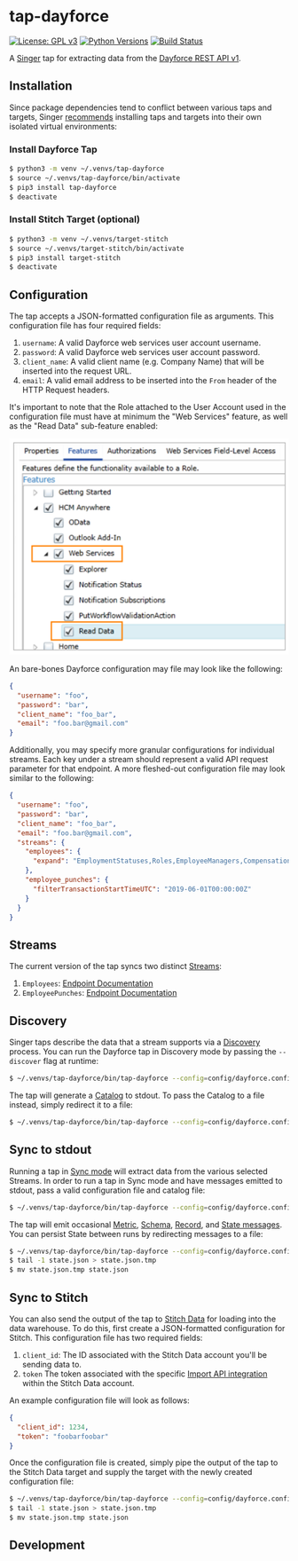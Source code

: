 # tap-dayforce
[![License: GPL v3](https://img.shields.io/badge/License-GPLv3-blue.svg)](https://www.gnu.org/licenses/gpl-3.0)
[![Python Versions](https://img.shields.io/badge/python-3.6%20%7C%203.7-blue.svg)](https://pypi.python.org/pypi/ansicolortags/)
[![Build Status](https://travis-ci.com/goodeggs/tap-pagerduty.svg?branch=master)](https://travis-ci.com/goodeggs/tap-pagerduty)

A [Singer](https://www.singer.io/) tap for extracting data from the [Dayforce REST API v1](https://developers.dayforce.com/Build/RESTful-general-URL-structure.aspx).

## Installation

Since package dependencies tend to conflict between various taps and targets, Singer [recommends](https://github.com/singer-io/getting-started/blob/master/docs/RUNNING_AND_DEVELOPING.md#running-singer-with-python) installing taps and targets into their own isolated virtual environments:

### Install Dayforce Tap

```bash
$ python3 -m venv ~/.venvs/tap-dayforce
$ source ~/.venvs/tap-dayforce/bin/activate
$ pip3 install tap-dayforce
$ deactivate
```

### Install Stitch Target (optional)

```bash
$ python3 -m venv ~/.venvs/target-stitch
$ source ~/.venvs/target-stitch/bin/activate
$ pip3 install target-stitch
$ deactivate
```

## Configuration

The tap accepts a JSON-formatted configuration file as arguments. This configuration file has four required fields:

1. `username`: A valid Dayforce web services user account username.
2. `password`: A valid Dayforce web services user account password.
3. `client_name`: A valid client name (e.g. Company Name) that will be inserted into the request URL.
2. `email`: A valid email address to be inserted into the `From` header of the HTTP Request headers.

It's important to note that the Role attached to the User Account used in the configuration file must have at minimum the "Web Services" feature, as well as the "Read Data" sub-feature enabled:

![](etc/dayforce_web_services_user_permissions.png)

An bare-bones Dayforce configuration may file may look like the following:

```json
{
  "username": "foo",
  "password": "bar",
  "client_name": "foo_bar",
  "email": "foo.bar@gmail.com"
}
```

Additionally, you may specify more granular configurations for individual streams. Each key under a stream should represent a valid API request parameter for that endpoint. A more fleshed-out configuration file may look similar to the following:

```json
{
  "username": "foo",
  "password": "bar",
  "client_name": "foo_bar",
  "email": "foo.bar@gmail.com",
  "streams": {
    "employees": {
      "expand": "EmploymentStatuses,Roles,EmployeeManagers,CompensationSummary,Locations,LastActiveManagers"
    },
    "employee_punches": {
      "filterTransactionStartTimeUTC": "2019-06-01T00:00:00Z"
    }
  }
}
```

## Streams

The current version of the tap syncs two distinct [Streams](https://github.com/singer-io/getting-started/blob/master/docs/SYNC_MODE.md#streams):
1. `Employees`: [Endpoint Documentation](https://developers.dayforce.com/Build/API-Explorer/Employee/GET-Employee-Details.aspx)
2. `EmployeePunches`: [Endpoint Documentation](https://developers.dayforce.com/Build/API-Explorer/Time-Management/Employee-Punches.aspx)

## Discovery

Singer taps describe the data that a stream supports via a [Discovery](https://github.com/singer-io/getting-started/blob/master/docs/DISCOVERY_MODE.md#discovery-mode) process. You can run the Dayforce tap in Discovery mode by passing the `--discover` flag at runtime:

```bash
$ ~/.venvs/tap-dayforce/bin/tap-dayforce --config=config/dayforce.config.json --discover
```

The tap will generate a [Catalog](https://github.com/singer-io/getting-started/blob/master/docs/DISCOVERY_MODE.md#the-catalog) to stdout. To pass the Catalog to a file instead, simply redirect it to a file:

```bash
$ ~/.venvs/tap-dayforce/bin/tap-dayforce --config=config/dayforce.config.json --discover > catalog.json
```

## Sync to stdout

Running a tap in [Sync mode](https://github.com/singer-io/getting-started/blob/master/docs/SYNC_MODE.md#sync-mode) will extract data from the various selected Streams. In order to run a tap in Sync mode and have messages emitted to stdout, pass a valid configuration file and catalog file:

```bash
$ ~/.venvs/tap-dayforce/bin/tap-dayforce --config=config/dayforce.config.json --catalog=catalog.json
```

The tap will emit occasional [Metric](https://github.com/singer-io/getting-started/blob/master/docs/SYNC_MODE.md#metric-messages), [Schema](https://github.com/singer-io/getting-started/blob/master/docs/SPEC.md#schema-message), [Record](https://github.com/singer-io/getting-started/blob/master/docs/SPEC.md#record-message), and [State messages](https://github.com/singer-io/getting-started/blob/master/docs/SPEC.md#state-message). You can persist State between runs by redirecting messages to a file:

```bash
$ ~/.venvs/tap-dayforce/bin/tap-dayforce --config=config/dayforce.config.json --catalog=catalog.json >> state.json
$ tail -1 state.json > state.json.tmp
$ mv state.json.tmp state.json
```

## Sync to Stitch

You can also send the output of the tap to [Stitch Data](https://www.stitchdata.com/) for loading into the data warehouse. To do this, first create a JSON-formatted configuration for Stitch. This configuration file has two required fields:
1. `client_id`: The ID associated with the Stitch Data account you'll be sending data to.
2. `token` The token associated with the specific [Import API integration](https://www.stitchdata.com/docs/integrations/import-api/) within the Stitch Data account.

An example configuration file will look as follows:

```json
{
  "client_id": 1234,
  "token": "foobarfoobar"
}
```

Once the configuration file is created, simply pipe the output of the tap to the Stitch Data target and supply the target with the newly created configuration file:

```bash
$ ~/.venvs/tap-dayforce/bin/tap-dayforce --config=config/dayforce.config.json --catalog=catalog.json --state=state.json | ~/.venvs/target-stitch/bin/target-stitch --config=config/stitch.config.json >> state.json
$ tail -1 state.json > state.json.tmp
$ mv state.json.tmp state.json
```

## Development
